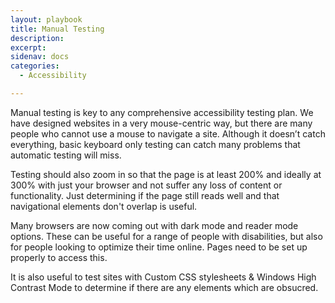 ```yaml
---
layout: playbook
title: Manual Testing
description: 
excerpt: 
sidenav: docs
categories:
  - Accessibility

---
```


Manual testing is key to any comprehensive accessibility testing plan. We have designed websites in a very mouse-centric way, but there are many people who cannot use a mouse to navigate a site. Although it doesn’t catch everything, basic keyboard only testing can catch many problems that automatic testing will miss. 

Testing should also zoom in so that the page is at least 200% and ideally at 300% with just your browser and not suffer any loss of content or functionality. Just determining if the page still reads well and that navigational elements don't overlap is useful.

Many browsers are now coming out with dark mode and reader mode options. These can be useful for a range of people with disabilities, but also for people looking to optimize their time online. Pages need to be set up properly to access this. 

It is also useful to test sites with Custom CSS stylesheets & Windows High Contrast Mode to determine if there are any elements which are obsucred. 
